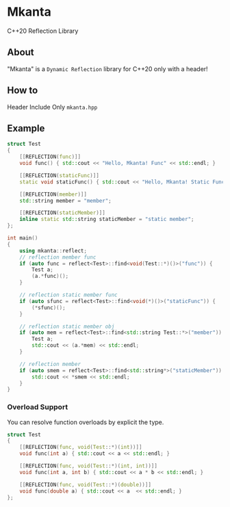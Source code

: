 # Mkanta
C++20 Reflection Library

## About

"Mkanta" is a `Dynamic Reflection` library for C++20 only with a header!

## How to

Header Include Only `mkanta.hpp`

## Example

```cpp
struct Test
{
    [[REFLECTION(func)]]
    void func() { std::cout << "Hello, Mkanta! Func" << std::endl; }

    [[REFLECTION(staticFunc)]]
    static void staticFunc() { std::cout << "Hello, Mkanta! Static Func" << std::endl; }

    [[REFLECTION(member)]]
    std::string member = "member";

    [[REFLECTION(staticMember)]]
    inline static std::string staticMember = "static member";
};

int main()
{
    using mkanta::reflect;
    // reflection member func
    if (auto func = reflect<Test>::find<void(Test::*)()>("func")) {
        Test a;
        (a.*func)();
    }

    // reflection static member func
    if (auto sfunc = reflect<Test>::find<void(*)()>("staticFunc")) {
        (*sfunc)();
    }

    // reflection static member obj
    if (auto mem = reflect<Test>::find<std::string Test::*>("member")) {
        Test a;
        std::cout << (a.*mem) << std::endl;
    }

    // reflection member
    if (auto smem = reflect<Test>::find<std::string*>("staticMember")) {
        std::cout << *smem << std::endl;
    }
}
```
### Overload Support

You can resolve function overloads by explicit the type.

```cpp
struct Test
{
    [[REFLECTION(func, void(Test::*)(int))]]
    void func(int a) { std::cout << a << std::endl; }

    [[REFLECTION(func, void(Test::*)(int, int))]]
    void func(int a, int b) { std::cout << a * b << std::endl; }

    [[REFLECTION(func, void(Test::*)(double))]]
    void func(double a) { std::cout << a  << std::endl; }
};
```